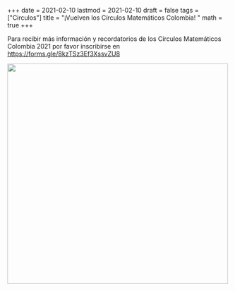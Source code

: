+++
date      = 2021-02-10
lastmod   = 2021-02-10
draft     = false
tags      = ["Circulos"]
title     = "¡Vuelven los Círculos Matemáticos Colombia! "
math      = true
+++

Para recibir más información y recordatorios de los Círculos Matemáticos Colombia 2021 por favor inscribirse en https://forms.gle/8kzTSz3Ef3XssvZU8

<img src="https://matematicas.netlify.com/img/vuelvecirculo2021.jpg"  width="500"/>
